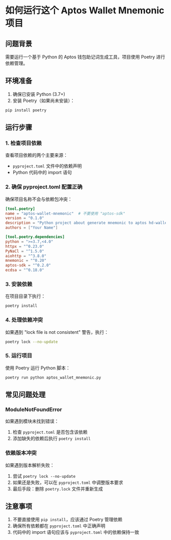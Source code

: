 # 如何运行这个 Aptos Wallet Mnemonic 项目

## 问题背景
需要运行一个基于 Python 的 Aptos 钱包助记词生成工具，项目使用 Poetry 进行依赖管理。

## 环境准备
1. 确保已安装 Python (3.7+)
2. 安装 Poetry（如果尚未安装）：
```bash
pip install poetry
```

## 运行步骤

### 1. 检查项目依赖
查看项目依赖的两个主要来源：
- `pyproject.toml` 文件中的依赖声明
- Python 代码中的 import 语句

### 2. 确保 pyproject.toml 配置正确
确保项目名称不会与依赖包冲突：
```toml
[tool.poetry]
name = "aptos-wallet-mnemonic"  # 不要使用 "aptos-sdk"
version = "0.1.0"
description = "Python project about generate mnemonic to aptos hd-wallet"
authors = ["Your Name"]

[tool.poetry.dependencies]
python = ">=3.7,<4.0"
httpx = "^0.23.0"
PyNaCl = "^1.5.0"
aiohttp = "^3.8.0"
mnemonic = "^0.20"
aptos-sdk = "^0.2.0"
ecdsa = "^0.18.0"
```

### 3. 安装依赖
在项目目录下执行：
```bash
poetry install
```

### 4. 处理依赖冲突
如果遇到 "lock file is not consistent" 警告，执行：
```bash
poetry lock --no-update
```

### 5. 运行项目
使用 Poetry 运行 Python 脚本：
```bash
poetry run python aptos_wallet_mnemonic.py
```

## 常见问题处理

### ModuleNotFoundError
如果遇到模块未找到错误：
1. 检查 `pyproject.toml` 是否包含该依赖
2. 添加缺失的依赖后执行 `poetry install`

### 依赖版本冲突
如果遇到版本解析失败：
1. 尝试 `poetry lock --no-update`
2. 如果还是失败，可以在 `pyproject.toml` 中调整版本要求
3. 最后手段：删除 `poetry.lock` 文件并重新生成

## 注意事项
1. 不要直接使用 `pip install`，应该通过 Poetry 管理依赖
2. 确保所有依赖都在 `pyproject.toml` 中正确声明
3. 代码中的 import 语句应该与 `pyproject.toml` 中的依赖保持一致

